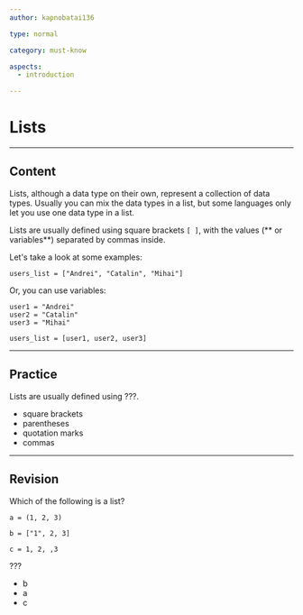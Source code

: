 ```yaml
---
author: kapnobatai136

type: normal

category: must-know

aspects:
  - introduction

---
```


# Lists

---
## Content

Lists, although a data type on their own, represent a collection of data types. Usually you can mix the data types in a list, but some languages only let you use one data type in a list.

Lists are usually defined using square brackets `[ ]`, with the values (** or variables**) separated by commas inside.


Let's take a look at some examples:

```plain-text
users_list = ["Andrei", "Catalin", "Mihai"]
```

Or, you can use variables:

```plain-text
user1 = "Andrei"
user2 = "Catalin"
user3 = "Mihai"

users_list = [user1, user2, user3]
```

---
## Practice

Lists are usually defined using ???.

* square brackets
* parentheses
* quotation marks
* commas

---
## Revision

Which of the following is a list?

```plain-text
a = (1, 2, 3)

b = ["1", 2, 3]

c = 1, 2, ,3
```

???

* b
* a
* c